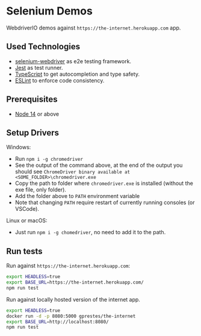 # Selenium Demos

WebdriverIO demos against `https://the-internet.herokuapp.com` app.

## Used Technologies

- [selenium-webdriver](https://www.selenium.dev) as e2e testing framework.
- [Jest](https://jestjs.io) as test runner.
- [TypeScript](https://www.typescriptlang.org) to get autocompletion and type safety.
- [ESLint](https://github.com/eslint/eslint) to enforce code consistency.

## Prerequisites

- [Node 14](https://nodejs.org/en/download/) or above

## Setup Drivers

Windows:

- Run `npm i -g chromedriver`
- See the output of the command above, at the end of the output you should see `ChromeDriver binary available at <SOME_FOLDER>\chromedriver.exe`
- Copy the path to folder where `chromedriver.exe` is installed (without the exe file, only folder).
- Add the folder above to `PATH` environment variable
- Note that changing `PATH` require restart of currently running consoles (or VSCode).

Linux or macOS:

- Just run `npm i -g chomedriver`, no need to add it to the path.

## Run tests

Run against `https://the-internet.herokuapp.com`:

```bash
export HEADLESS=true
export BASE_URL=https://the-internet.herokuapp.com/
npm run test
```

Run against locally hosted version of the internet app.

```bash
export HEADLESS=true
docker run -d -p 8080:5000 gprestes/the-internet
export BASE_URL=http://localhost:8080/
npm run test
```
